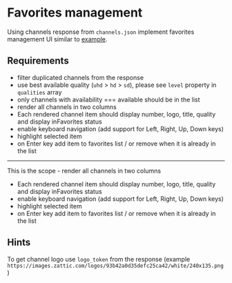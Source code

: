 # Favorites management

Using channels response from `channels.json` implement favorites management UI
similar to [example](https://zattoo-abox-staging.zattoo.com/settings/favorites?login=00003322&password=12345).

## Requirements

-   filter duplicated channels from the response
-   use best available quality (`uhd` > `hd` > `sd`), please see `level` property in `qualities` array
-   only channels with availability === available should be in the list
-   render all channels in two columns
-   Each rendered channel item should display number, logo, title, quality and display inFavorites status
-   enable keyboard navigation (add support for Left, Right, Up, Down keys)
-   highlight selected item
-   on Enter key add item to favorites list / or remove when it is already in the list

---

This is the scope - render all channels in two columns

-   Each rendered channel item should display number, logo, title, quality and display inFavorites status
-   enable keyboard navigation (add support for Left, Right, Up, Down keys)
-   highlight selected item
-   on Enter key add item to favorites list / or remove when it is already in the list

## Hints

To get channel logo use `logo_token` from the response (example `https://images.zattic.com/logos/93b42a0d35defc25ca42/white/240x135.png`)
